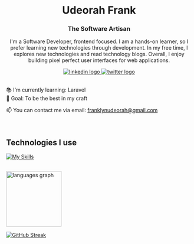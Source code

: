 <h1 align="center">Udeorah Frank</h1>
<h3 align="center">The Software Artisan</h3>


<p align="center">I'm a Software Developer, frontend focused. I am a hands-on learner, so I prefer learning new technologies through development. In my free time, I explores new technologies and read technology blogs. Overall, I enjoy building pixel perfect user interfaces for web applications.</p>

<div align="center">
  <a href="https://www.linkedin.com/in/frank-udeorah-3ba766222/" target="_blank">
    <img src="https://img.shields.io/badge/LinkedIn-0077B5?style=for-the-badge&logo=linkedin&logoColor=white" alt="linkedin logo"  />
  </a>
  <a href="https://www.twitter.com/udeefrank" target="_blank">
    <img src="https://img.shields.io/badge/Twitter-1DA1F2?style=for-the-badge&logo=twitter&logoColor=white" alt="twitter logo"  />
  </a>
</div>

<br>

<p align="left">📚 I'm currently learning: Laravel<br>
🎯 Goal: To be the best in my craft
</p>
<p align="left"> 📫 You can contact me via email: <a href="mailto:franklynudeorah@gmail.com">franklynudeorah@gmail.com</a>
</p>

<br>

<h2 align="left">Technologies I use</h2>

[![My Skills](https://skillicons.dev/icons?i=js,vuejs,react,tailwind,expressjs,laravel,mysql)](https://skillicons.dev)

<br>

<div align="left">

  <img src="https://github-readme-stats.vercel.app/api/top-langs?locale=en&hide_title=false&layout=compact&card_width=320&langs_count=5&theme=default&hide_border=false&username=udee101" height="150" alt="languages graph"  />

</div>

[![GitHub Streak](http://github-readme-streak-stats.herokuapp.com?user=Udee101)](https://git.io/streak-stats)

